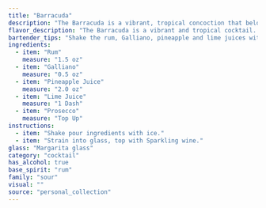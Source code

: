 ```yaml
---
title: "Barracuda"
description: "The Barracuda is a vibrant, tropical concoction that belongs to the **Rum Punch** family. It likely originated in the Caribbean, where rum, pineapple, and lime are staples, with the addition of Galliano adding a distinct Italian flair.  "
flavor_description: "The Barracuda is a vibrant and tropical cocktail. The rum provides a warm, spicy base, while the Galliano adds a sweet, herbal complexity. Pineapple juice contributes a juicy sweetness, balanced by the tartness of lime juice. The Prosecco adds a refreshing effervescence and a touch of dryness, making for a delightful and well-rounded experience. "
bartender_tips: "Shake the rum, Galliano, pineapple and lime juices with ice. Strain into a chilled coupe glass. Top with Prosecco and garnish with a lime wheel. Use a high-quality white rum and fresh juices for the best flavor.  Don't overshake - you want a light, frothy head on your drink.  And lastly,  enjoy the tropical sunshine in a glass! "
ingredients:
  - item: "Rum"
    measure: "1.5 oz"
  - item: "Galliano"
    measure: "0.5 oz"
  - item: "Pineapple Juice"
    measure: "2.0 oz"
  - item: "Lime Juice"
    measure: "1 Dash"
  - item: "Prosecco"
    measure: "Top Up"
instructions:
  - item: "Shake pour ingredients with ice."
  - item: "Strain into glass, top with Sparkling wine."
glass: "Margarita glass"
category: "cocktail"
has_alcohol: true
base_spirit: "rum"
family: "sour"
visual: ""
source: "personal_collection"
---
```


